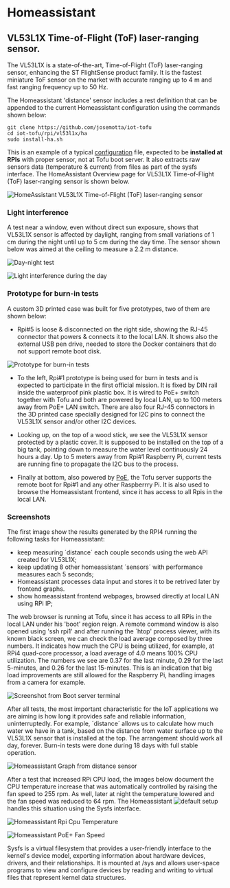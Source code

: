 # Homeassistant

## VL53L1X Time-of-Flight (ToF) laser-ranging sensor.

The VL53L1X is a state-of-the-art, Time-of-Flight (ToF) laser-ranging sensor, enhancing the ST FlightSense product family. It is the fastest miniature ToF sensor on the market with accurate ranging up to 4 m and fast ranging frequency up to 50 Hz.

The Homeassistant 'distance' sensor includes a rest definition that can be appended to the current Homeassistant configuration using the commands shown below:

```
git clone https://github.com/josemotta/iot-tofu
cd iot-tofu/rpi/vl53l1x/ha
sudo install-ha.sh

```

This is an example of a typical [configuration](configuration.yaml) file, expected to be **installed at RPIs** with proper sensor, not at Tofu boot server. It also extracts raw sensors data (temperature & current) from files as part of the sysfs interface. The HomeAssistant Overview page for VL53L1X Time-of-Flight (ToF) laser-ranging sensor is shown below.

![HomeAssistant VL53L1X Time-of-Flight (ToF) laser-ranging sensor](vl53l1x-screenshot3.png)

### Light interference

A test near a window, even without direct sun exposure, shows that VL53L1X sensor is affected by daylight, ranging from small variations of 1 cm during the night until up to 5 cm during the day time. The sensor shown below was aimed at the ceiling to measure a 2.2 m distance.

![Day-night test](vl53l1x-ha-day-night-test.jpeg)

![Light interference during the day](vl53l1x-ha-day-night-interference.png)

### Prototype for burn-in tests

A custom 3D printed case was built for five prototypes, two of them are shown below:

- Rpi#5 is loose & disconnected on the right side, showing the RJ-45 connector that powers & connects it to the local LAN. It shows also the external USB pen drive, needed to store the Docker containers that do not support remote boot disk.

![Prototype for burn-in tests](vl53l1x-burnin-prototype.JPG)

- To the left, Rpi#1 prototype is being used for burn in tests and is expected to participate in the first official mission. It is fixed by DIN rail inside the waterproof pink plastic box. It is wired to PoE+ switch together with Tofu and both are powered by local LAN, up to 100 meters away from PoE+ LAN switch. There are also four RJ-45 connectors in the 3D printed case specially designed for I2C pins to connect the VL53L1X sensor and/or other I2C devices.

- Looking up, on the top of a wood stick, we see the VL53L1X sensor protected by a plastic cover. It is supposed to be installed on the top of a big tank, pointing down to measure the water level continuously 24 hours a day. Up to 5 meters away from Rpi#1 Raspberry Pi, current tests are running fine to propagate the I2C bus to the process.

- Finally at bottom, also powered by [PoE](https://www.raspberrypi.com/products/poe-plus-hat/), the Tofu server supports the remote boot for Rpi#1 and any other Raspberrry Pi. It is also used to browse the Homeassistant frontend, since it has access to all Rpis in the local LAN.

### Screenshots

The first image show the results generated by the RPI4 running the following tasks for Homeassistant:

- keep measuring ´distance´ each couple seconds using the web API created for VL53L1X;
- keep updating 8 other homeassistant ´sensors´ with performance measures each 5 seconds;
- Homeassistant processes data input and stores it to be retrived later by frontend graphs.
- show homeassistant frontend webpages, browsed directly at local LAN using RPi IP;

The web browser is running at Tofu, since it has access to all RPis in the local LAN under his 'boot' region reign. A remote command window is also opened using 'ssh rpi1' and after running the ´htop' process viewer, with its known black screen, we can check the load average composed by three numbers. It indicates how much the CPU is being utilized, for example, at RPi4 quad-core processor, a load average of 4.0 means 100% CPU utilization. The numbers we see are 0.37 for the last minute, 0.29 for the last 5-minutes, and 0.26 for the last 15-minutes. This is an indication that big load improvements are still allowed for the Raspberry Pi, handling images from a camera for example.

![Screenshot from Boot server terminal](vl53l1x-screenshot.jpg)

After all tests, the most important characteristic for the IoT applications we are aiming is how long it provides safe and reliable information, uninterruptedly. For example, ´distance´ allows us to calculate how much water we have in a tank, based on the distance from water surface up to the VL53L1X sensor that is installed at the top. The arrangement should work all day, forever. Burn-in tests were done during 18 days with full stable operation.

![Homeassistant Graph from distance sensor](vl53l1x-ha-test-9.png)

After a test that increased RPi CPU load, the images below document the CPU temperature increase that was automatically controlled by raising the fan speed to 255 rpm. As well, later at night the temperature lowered and the fan speed was reduced to 64 rpm. The Homeassistant ![default setup](https://github.com/josemotta/iot-tofu/blob/sensor/rpi/vl53l1x/ha/configuration.yaml) handles this situation using the Sysfs interface.

![Homeassistant Rpi Cpu Temperature](vl53l1x-ha-cputemp.png)

![Homeassistant PoE+ Fan Speed](vl53l1x-ha-fanspeed.png)

Sysfs is a virtual filesystem that provides a user-friendly interface to the kernel's device model, exporting information about hardware devices, drivers, and their relationships. It is mounted at /sys and allows user-space programs to view and configure devices by reading and writing to virtual files that represent kernel data structures.
